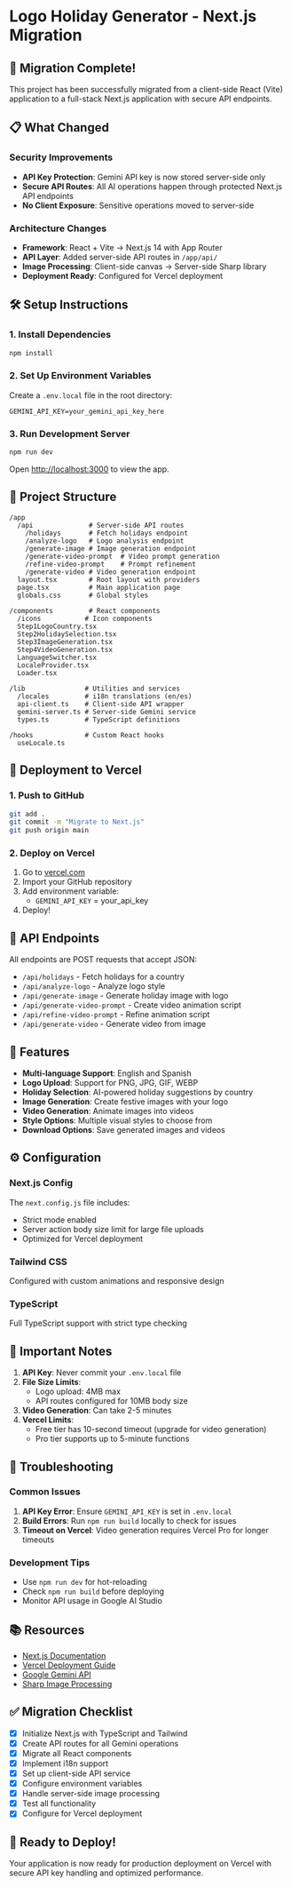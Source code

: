 # Logo Holiday Generator - Next.js Migration

## 🚀 Migration Complete!

This project has been successfully migrated from a client-side React (Vite) application to a full-stack Next.js application with secure API endpoints.

## 📋 What Changed

### Security Improvements
- **API Key Protection**: Gemini API key is now stored server-side only
- **Secure API Routes**: All AI operations happen through protected Next.js API endpoints
- **No Client Exposure**: Sensitive operations moved to server-side

### Architecture Changes
- **Framework**: React + Vite → Next.js 14 with App Router
- **API Layer**: Added server-side API routes in `/app/api/`
- **Image Processing**: Client-side canvas → Server-side Sharp library
- **Deployment Ready**: Configured for Vercel deployment

## 🛠️ Setup Instructions

### 1. Install Dependencies
```bash
npm install
```

### 2. Set Up Environment Variables
Create a `.env.local` file in the root directory:
```env
GEMINI_API_KEY=your_gemini_api_key_here
```

### 3. Run Development Server
```bash
npm run dev
```
Open [http://localhost:3000](http://localhost:3000) to view the app.

## 📁 Project Structure

```
/app
  /api              # Server-side API routes
    /holidays       # Fetch holidays endpoint
    /analyze-logo   # Logo analysis endpoint
    /generate-image # Image generation endpoint
    /generate-video-prompt  # Video prompt generation
    /refine-video-prompt    # Prompt refinement
    /generate-video # Video generation endpoint
  layout.tsx        # Root layout with providers
  page.tsx          # Main application page
  globals.css       # Global styles

/components         # React components
  /icons           # Icon components
  Step1LogoCountry.tsx
  Step2HolidaySelection.tsx
  Step3ImageGeneration.tsx
  Step4VideoGeneration.tsx
  LanguageSwitcher.tsx
  LocaleProvider.tsx
  Loader.tsx

/lib               # Utilities and services
  /locales         # i18n translations (en/es)
  api-client.ts    # Client-side API wrapper
  gemini-server.ts # Server-side Gemini service
  types.ts         # TypeScript definitions

/hooks             # Custom React hooks
  useLocale.ts
```

## 🚀 Deployment to Vercel

### 1. Push to GitHub
```bash
git add .
git commit -m "Migrate to Next.js"
git push origin main
```

### 2. Deploy on Vercel
1. Go to [vercel.com](https://vercel.com)
2. Import your GitHub repository
3. Add environment variable:
   - `GEMINI_API_KEY` = your_api_key
4. Deploy!

## 🔑 API Endpoints

All endpoints are POST requests that accept JSON:

- `/api/holidays` - Fetch holidays for a country
- `/api/analyze-logo` - Analyze logo style
- `/api/generate-image` - Generate holiday image with logo
- `/api/generate-video-prompt` - Create video animation script
- `/api/refine-video-prompt` - Refine animation script
- `/api/generate-video` - Generate video from image

## 🎨 Features

- **Multi-language Support**: English and Spanish
- **Logo Upload**: Support for PNG, JPG, GIF, WEBP
- **Holiday Selection**: AI-powered holiday suggestions by country
- **Image Generation**: Create festive images with your logo
- **Video Generation**: Animate images into videos
- **Style Options**: Multiple visual styles to choose from
- **Download Options**: Save generated images and videos

## ⚙️ Configuration

### Next.js Config
The `next.config.js` file includes:
- Strict mode enabled
- Server action body size limit for large file uploads
- Optimized for Vercel deployment

### Tailwind CSS
Configured with custom animations and responsive design

### TypeScript
Full TypeScript support with strict type checking

## 📝 Important Notes

1. **API Key**: Never commit your `.env.local` file
2. **File Size Limits**: 
   - Logo upload: 4MB max
   - API routes configured for 10MB body size
3. **Video Generation**: Can take 2-5 minutes
4. **Vercel Limits**: 
   - Free tier has 10-second timeout (upgrade for video generation)
   - Pro tier supports up to 5-minute functions

## 🔧 Troubleshooting

### Common Issues

1. **API Key Error**: Ensure `GEMINI_API_KEY` is set in `.env.local`
2. **Build Errors**: Run `npm run build` locally to check for issues
3. **Timeout on Vercel**: Video generation requires Vercel Pro for longer timeouts

### Development Tips

- Use `npm run dev` for hot-reloading
- Check `npm run build` before deploying
- Monitor API usage in Google AI Studio

## 📚 Resources

- [Next.js Documentation](https://nextjs.org/docs)
- [Vercel Deployment Guide](https://vercel.com/docs)
- [Google Gemini API](https://ai.google.dev/)
- [Sharp Image Processing](https://sharp.pixelplumbing.com/)

## ✅ Migration Checklist

- [x] Initialize Next.js with TypeScript and Tailwind
- [x] Create API routes for all Gemini operations
- [x] Migrate all React components
- [x] Implement i18n support
- [x] Set up client-side API service
- [x] Configure environment variables
- [x] Handle server-side image processing
- [x] Test all functionality
- [x] Configure for Vercel deployment

## 🎉 Ready to Deploy!

Your application is now ready for production deployment on Vercel with secure API key handling and optimized performance.
